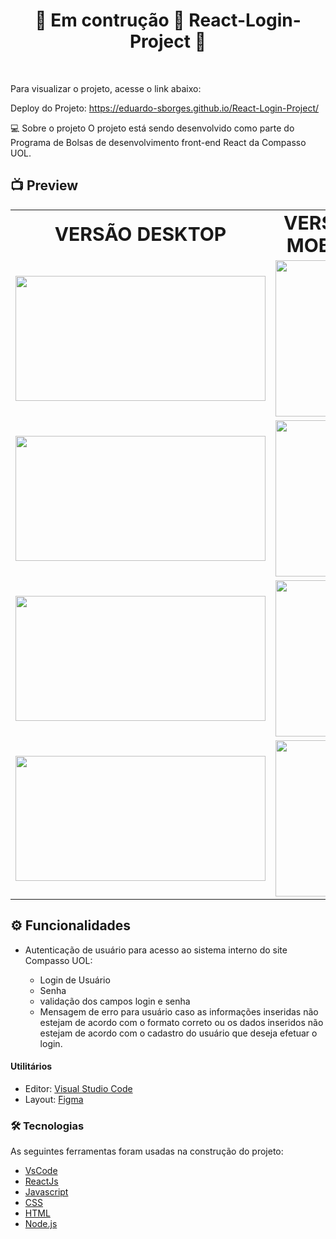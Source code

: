 <h1 align="center"> 🚧 Em contrução 🚀 React-Login-Project 🚧 </h1>
<br />

Para visualizar o projeto, acesse o link abaixo:

Deploy do Projeto: https://eduardo-sborges.github.io/React-Login-Project/

:computer: Sobre o projeto
O projeto está sendo desenvolvido como parte do Programa de Bolsas de desenvolvimento front-end React da Compasso UOL.

## 📺 Preview

<table border="0" align="center">
 <tr>
   <td align="center"><b style="font-size:30px">VERSÃO DESKTOP</b></td>
    <td align="center"><b style="font-size:30px">VERSÃO MOBILE</b></td>
 </tr>
 <tr>
    <td><img src="https://user-images.githubusercontent.com/36648528/142517959-9ed0c9e6-80a5-4305-b9f2-b031489d863c.png"  width="400" height="200"></td>
    <td><img src="https://user-images.githubusercontent.com/36648528/142519812-6895bfe0-b611-4732-8cc9-a6fccd36c57e.png"  width="150" height="250">
</td>
 </tr>
  <tr>
    <td><img src="https://user-images.githubusercontent.com/36648528/142518752-fe127187-bf85-4787-9e8b-63b2ac272423.png"  width="400" height="200"></td>
    <td><img src="https://user-images.githubusercontent.com/36648528/142519825-dead1f44-7850-4865-afd3-f6145360c046.png"  width="150" height="250">
</td>
 </tr>
  <tr>
    <td><img src="https://user-images.githubusercontent.com/36648528/142518236-e9c31dac-4878-4ff5-953f-7ba2cc3d14a7.png"  width="400" height="200">
</td>
    <td><img src="https://user-images.githubusercontent.com/36648528/142519835-6aa1a093-6e88-42f2-a461-39cc6bea679b.png"  width="150" height="250">
</td>
 </tr>
  <tr>
    <td><img src="https://user-images.githubusercontent.com/36648528/142518284-1a49c190-d42e-4095-9129-1e713a2ac7a4.png"  width="400" height="200">

</td>
    <td><img src="https://user-images.githubusercontent.com/36648528/142519837-1465288e-6e30-4c54-97f3-a7e874a95f66.png"  width="150" height="250">
</td>
 </tr>
</table>

## ⚙️ Funcionalidades

- Autenticação de usuário para acesso ao sistema interno do site Compasso UOL:

  - Login de Usuário
  - Senha
  - validação dos campos login e senha
  - Mensagem de erro para usuário caso as informações inseridas não estejam de acordo com o formato correto ou os dados inseridos não estejam de acordo com o cadastro do usuário que deseja efetuar o login.

#### Utilitários

- Editor: <a href="https://code.visualstudio.com/">Visual Studio Code</a>
- Layout: <a href="https://www.figma.com/">Figma<a/></a>

### 🛠 Tecnologias

As seguintes ferramentas foram usadas na construção do projeto:

- [VsCode](https://code.visualstudio.com/)
- [ReactJs](https://pt-br.reactjs.org/)
- [Javascript](https://www.javascript.com/)
- [CSS](https://reactnative.dev/)
- [HTML](https://www.typescriptlang.org/)
- [Node.js](https://nodejs.org/en/)

